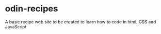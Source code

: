 # odin-recipes
A basic recipe web site to be created to learn how to code in html, CSS and JavaScript